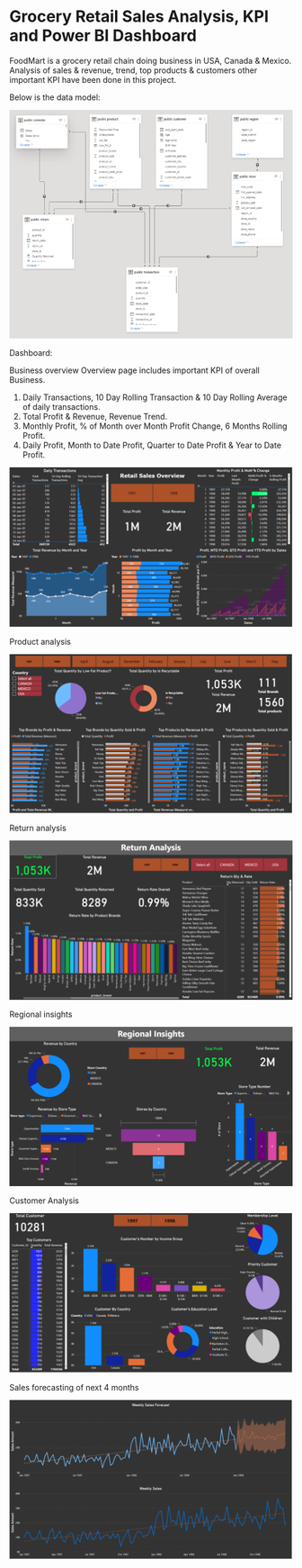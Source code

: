 # Grocery Retail Sales Analysis, KPI and Power BI Dashboard
FoodMart is a grocery retail chain doing business in USA, Canada & Mexico. Analysis of sales & revenue, trend, top products & customers other important KPI have been done in this project.

Below is the data model:

![alt text](https://github.com/jayedhussain/PowerBI_Dashboard_Grocery_Retail_Sales/blob/main/Images/FoodMart_Data_Model.png)

Dashboard: 

Business overview
Overview page includes important KPI of overall Business.
  1. Daily Transactions, 10 Day Rolling Transaction & 10 Day Rolling Average of daily transactions.
  2. Total Profit & Revenue, Revenue Trend.
  3. Monthly Profit, % of Month over Month Profit Change, 6 Months Rolling Profit.
  4. Daily Profit, Month to Date Profit, Quarter to Date Profit & Year to Date Profit.

![alt text](https://github.com/jayedhussain/PowerBI_Dashboard_Grocery_Retail_Sales/blob/main/Images/FM_Overview.png)


Product analysis

![alt text](https://github.com/jayedhussain/PowerBI_Dashboard_Grocery_Retail_Sales/blob/main/Images/FM_Product_Analysis.png)

Return analysis

![alt text](https://github.com/jayedhussain/PowerBI_Dashboard_Grocery_Retail_Sales/blob/main/Images/Return%20Analysis.png)

Regional insights

![alt text](https://github.com/jayedhussain/PowerBI_Dashboard_Grocery_Retail_Sales/blob/main/Images/Regional%20Insights.png)

Customer Analysis

![alt text](https://github.com/jayedhussain/PowerBI_Dashboard_Grocery_Retail_Sales/blob/main/Images/FM_Customer%20Insights.png)

Sales forecasting of next 4 months

![alt text](https://github.com/jayedhussain/PowerBI_Dashboard_Grocery_Retail_Sales/blob/main/Images/Sales%20Forecast.png)
